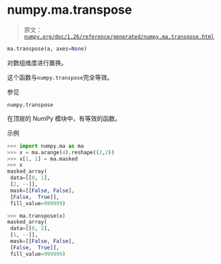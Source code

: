 # numpy.ma.transpose

> 原文：[`numpy.org/doc/1.26/reference/generated/numpy.ma.transpose.html`](https://numpy.org/doc/1.26/reference/generated/numpy.ma.transpose.html)

```py
ma.transpose(a, axes=None)
```

对数组维度进行置换。

这个函数与`numpy.transpose`完全等效。

参见

`numpy.transpose`

在顶层的 NumPy 模块中，有等效的函数。

示例

```py
>>> import numpy.ma as ma
>>> x = ma.arange(4).reshape((2,2))
>>> x[1, 1] = ma.masked
>>> x
masked_array(
 data=[[0, 1],
 [2, --]],
 mask=[[False, False],
 [False,  True]],
 fill_value=999999) 
```

```py
>>> ma.transpose(x)
masked_array(
 data=[[0, 2],
 [1, --]],
 mask=[[False, False],
 [False,  True]],
 fill_value=999999) 
```
